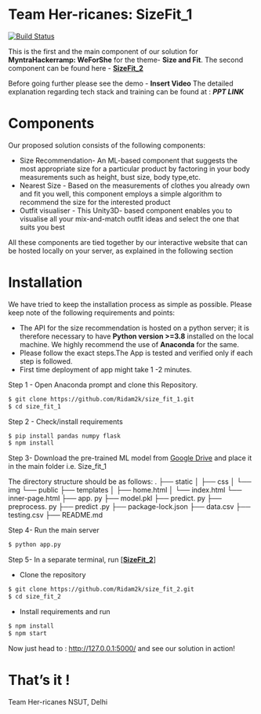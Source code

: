 ﻿

# Team Her-ricanes: SizeFit_1

[![Build Status](https://travis-ci.org/joemccann/dillinger.svg?branch=master)](https://travis-ci.org/joemccann/dillinger)

This is the first and the main component of our solution for **MyntraHackerramp: WeForShe** for the theme- **Size and Fit**. 
The second component can be found here - [**SizeFit_2**](https://github.com/Ridam2k/size_fit_2.git)

Before going further please see the demo - ****Insert Video****
The detailed explanation regarding tech stack and training can be found at : ***PPT LINK***


# Components
   
   Our proposed solution consists of the following components:  
-   Size Recommendation- An ML-based component that suggests the most appropriate size for a particular product by factoring in your body measurements such as height, bust size, body type,etc. 
-   Nearest Size - Based on the measurements of clothes you already own and fit you well, this component employs a simple algorithm to recommend the size for the interested product
-   Outfit visualiser - This Unity3D- based component enables you to visualise all your mix-and-match outfit ideas and select the one that suits you best 

All these components are tied together by our interactive website that can be hosted locally on your server, as explained in the following section

# Installation

We have tried to keep the installation process as simple as possible. Please keep note of the following requirements and points:

-   The API for the size recommendation is hosted on a python server; it is therefore necessary to have **Python version >=3.8** installed on the local machine. We highly recommend the use of **Anaconda** for the same.
- Please follow the exact steps.The App is tested and verified only if each step is followed.
-   First time deployment of app might take 1 -2 minutes.

Step 1 - Open Anaconda prompt and clone this Repository.

```sh
$ git clone https://github.com/Ridam2k/size_fit_1.git
$ cd size_fit_1
```

Step 2 - Check/install requirements
```sh
$ pip install pandas numpy flask
$ npm install
```

Step 3- Download the pre-trained ML model from [Google Drive](https://drive.google.com/file/d/1k1smJ4WUg9q1qgzVtB1SDv7PHczVLjAt/view?usp=sharing) and place it in the main folder i.e. Size_fit_1

The directory structure should be as follows:
 .
├── static
│   ├── css
│   └── img
    └── public
├── templates
│   ├── home.html
│   └── index.html
    └── inner-page.html
├── app. py
├── model.pkl
├── predict. py
├── preprocess. py
├── predict .py
├── package-lock.json
├── data.csv
├── testing.csv
├── README.md

Step 4- Run the main server
```sh
$ python app.py
```
Step  5- In a separate terminal, run [**[SizeFit_2](https://github.com/Ridam2k/size_fit_2.git)**] 
- Clone the repository
```sh
$ git clone https://github.com/Ridam2k/size_fit_2.git
$ cd size_fit_2
```
- Install requirements and run
```sh
$ npm install
$ npm start
```
Now just head to : http://127.0.0.1:5000/ and see our solution in action!

# That’s it !

Team Her-ricanes 
NSUT, Delhi
